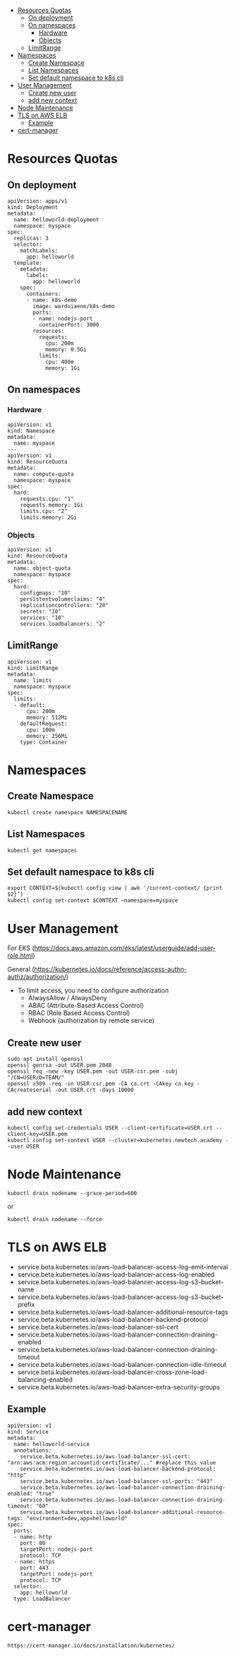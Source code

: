 - [Resources Quotas](#resources-quotas)
  - [On deployment](#on-deployment)
  - [On namespaces](#on-namespaces)
    - [Hardware](#hardware)
    - [Objects](#objects)
  - [LimitRange](#limitrange)
- [Namespaces](#namespaces)
  - [Create Namespace](#create-namespace)
  - [List Namespaces](#list-namespaces)
  - [Set default namespace to k8s cli](#set-default-namespace-to-k8s-cli)
- [User Management](#user-management)
  - [Create new user](#create-new-user)
  - [add new context](#add-new-context)
- [Node Maintenance](#node-maintenance)
- [TLS on AWS ELB](#tls-on-aws-elb)
  - [Example](#example)
- [cert-manager](#cert-manager)
  
# Resources Quotas
## On deployment
```
apiVersion: apps/v1
kind: Deployment
metadata:
  name: helloworld-deployment
  namespace: myspace
spec:
  replicas: 3
  selector:
    matchLabels:
      app: helloworld
  template:
    metadata:
      labels:
        app: helloworld
    spec:
      containers:
      - name: k8s-demo
        image: wardviaene/k8s-demo
        ports:
        - name: nodejs-port
          containerPort: 3000
        resources:
          requests:
            cpu: 200m
            memory: 0.5Gi
          limits:
            cpu: 400m
            memory: 1Gi
```

## On namespaces
### Hardware
```
apiVersion: v1
kind: Namespace
metadata:
  name: myspace
---
apiVersion: v1
kind: ResourceQuota
metadata:
  name: compute-quota
  namespace: myspace
spec:
  hard:
    requests.cpu: "1"
    requests.memory: 1Gi
    limits.cpu: "2"
    limits.memory: 2Gi
```

### Objects
```
apiVersion: v1
kind: ResourceQuota
metadata:
  name: object-quota
  namespace: myspace
spec:
  hard:
    configmaps: "10"
    persistentvolumeclaims: "4"
    replicationcontrollers: "20"
    secrets: "10"
    services: "10"
    services.loadbalancers: "2"
```

## LimitRange
```
apiVersion: v1
kind: LimitRange
metadata:
  name: limits
  namespace: myspace
spec:
  limits:
  - default:
      cpu: 200m
      memory: 512Mi
    defaultRequest:
      cpu: 100m
      memory: 256Mi
    type: Container
```

# Namespaces

## Create Namespace
```
kubectl create namespace NAMESPACENAME
```

## List Namespaces
```
kubectl get namespaces
```

## Set default namespace to k8s cli
```
export CONTEXT=$(kubectl config view | awk '/current-context/ {print $2}’)
kubectl config set-context $CONTEXT —namespace=myspace
```

# User Management

For EKS (https://docs.aws.amazon.com/eks/latest/userguide/add-user-role.html)

General (https://kubernetes.io/docs/reference/access-authn-authz/authorization/)

* To limit access, you need to configure authorization
  * AlwaysAllow / AlwaysDeny
  * ABAC (Attribute-Based Access Control)
  * RBAC (Role Based Access Control)
  * Webhook (authorization by remote service)

## Create new user
```
sudo apt install openssl
openssl genrsa -out USER.pem 2048
openssl req -new -key USER.pem -out USER-csr.pem -subj "/CN=USER/O=TEAM/"
openssl x509 -req -in USER-csr.pem -CA ca.crt -CAkey ca.key -CAcreateserial -out USER.crt -days 10000
```
## add new context
```
kubectl config set-credentials USER --client-certificate=USER.crt --client-key=USER.pem
kubectl config set-context USER --cluster=kubernetes.newtech.academy --user USER
```

# Node Maintenance

```
kubectl drain nodename --grace-period=600
```
or
```
kubectl drain nodename --force
```

# TLS on AWS ELB
* service.beta.kubernetes.io/aws-load-balancer-access-log-emit-interval
* service.beta.kubernetes.io/aws-load-balancer-access-log-enabled
* service.beta.kubernetes.io/aws-load-balancer-access-log-s3-bucket-name
* service.beta.kubernetes.io/aws-load-balancer-access-log-s3-bucket-prefix
* service.beta.kubernetes.io/aws-load-balancer-additional-resource-tags 
* service.beta.kubernetes.io/aws-load-balancer-backend-protocol
* service.beta.kubernetes.io/aws-load-balancer-ssl-cert 
* service.beta.kubernetes.io/aws-load-balancer-connection-draining-enabled
* service.beta.kubernetes.io/aws-load-balancer-connection-draining-timeout 
* service.beta.kubernetes.io/aws-load-balancer-connection-idle-timeout
* service.beta.kubernetes.io/aws-load-balancer-cross-zone-load-balancing-enabled
* service.beta.kubernetes.io/aws-load-balancer-extra-security-groups

## Example
```
apiVersion: v1
kind: Service
metadata:
  name: helloworld-service
  annotations:
    service.beta.kubernetes.io/aws-load-balancer-ssl-cert: "arn:aws:acm:region:accountid:certificate/..." #replace this value
    service.beta.kubernetes.io/aws-load-balancer-backend-protocol: "http"
    service.beta.kubernetes.io/aws-load-balancer-ssl-ports: "443"
    service.beta.kubernetes.io/aws-load-balancer-connection-draining-enabled: "true"
    service.beta.kubernetes.io/aws-load-balancer-connection-draining-timeout: "60"
    service.beta.kubernetes.io/aws-load-balancer-additional-resource-tags: "environment=dev,app=helloworld"
spec:
  ports:
  - name: http
    port: 80
    targetPort: nodejs-port
    protocol: TCP
  - name: https
    port: 443
    targetPort: nodejs-port
    protocol: TCP
  selector:
    app: helloworld
  type: LoadBalancer
  ```

# cert-manager
```https://cert-manager.io/docs/installation/kubernetes/```